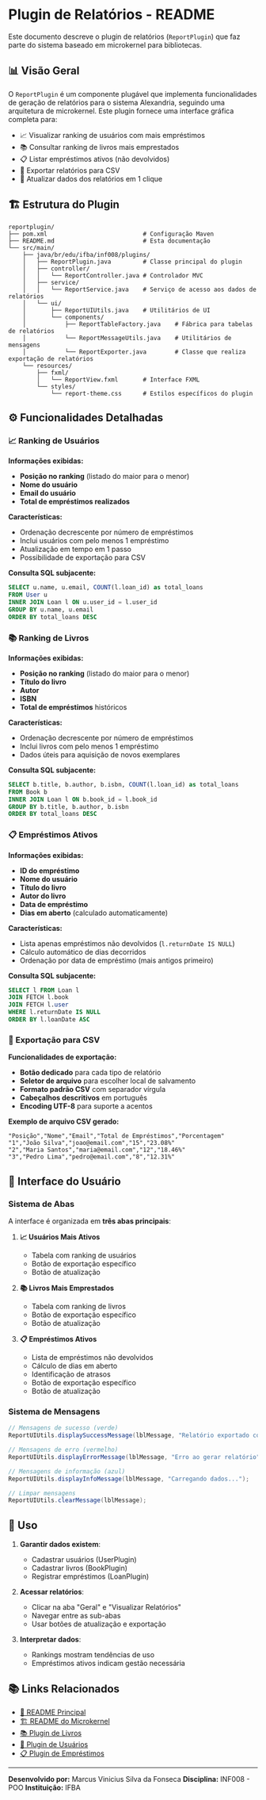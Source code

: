 # Plugin de Relatórios - README

Este documento descreve o plugin de relatórios (`ReportPlugin`) que faz parte do sistema baseado em microkernel para bibliotecas.

## 📊 Visão Geral

O `ReportPlugin` é um componente plugável que implementa funcionalidades de geração de relatórios para o sistema Alexandria, seguindo uma arquitetura de microkernel. Este plugin fornece uma interface gráfica completa para:

- 📈 Visualizar ranking de usuários com mais empréstimos
- 📚 Consultar ranking de livros mais emprestados
- 📋 Listar empréstimos ativos (não devolvidos)
- 💾 Exportar relatórios para CSV
- 🔄 Atualizar dados dos relatórios em 1 clique

## 🏗️ Estrutura do Plugin

```
reportplugin/
├── pom.xml                           # Configuração Maven
├── README.md                         # Esta documentação
└── src/main/
    ├── java/br/edu/ifba/inf008/plugins/
    │   ├── ReportPlugin.java         # Classe principal do plugin
    │   ├── controller/
    │   │   └── ReportController.java # Controlador MVC
    │   ├── service/
    │   │   └── ReportService.java    # Serviço de acesso aos dados de relatórios
    │   └── ui/
    │       ├── ReportUIUtils.java    # Utilitários de UI
    │       └── components/
    │           ├── ReportTableFactory.java    # Fábrica para tabelas de relatórios
    │           └── ReportMessageUtils.java    # Utilitários de mensagens
    │           └── ReportExporter.java        # Classe que realiza exportação de relatórios
    └── resources/
        ├── fxml/
        │   └── ReportView.fxml       # Interface FXML
        └── styles/
            └── report-theme.css      # Estilos específicos do plugin
```

## ⚙️ Funcionalidades Detalhadas

### 📈 Ranking de Usuários

**Informações exibidas:**
- **Posição no ranking** (listado do maior para o menor)
- **Nome do usuário**
- **Email do usuário**
- **Total de empréstimos realizados**

**Características:**
- Ordenação decrescente por número de empréstimos
- Inclui usuários com pelo menos 1 empréstimo
- Atualização em tempo em 1 passo
- Possibilidade de exportação para CSV

**Consulta SQL subjacente:**
```sql
SELECT u.name, u.email, COUNT(l.loan_id) as total_loans
FROM User u 
INNER JOIN Loan l ON u.user_id = l.user_id
GROUP BY u.name, u.email
ORDER BY total_loans DESC
```

### 📚 Ranking de Livros

**Informações exibidas:**
- **Posição no ranking** (listado do maior para o menor)
- **Título do livro**
- **Autor**
- **ISBN**
- **Total de empréstimos** históricos

**Características:**
- Ordenação decrescente por número de empréstimos
- Inclui livros com pelo menos 1 empréstimo
- Dados úteis para aquisição de novos exemplares

**Consulta SQL subjacente:**
```sql
SELECT b.title, b.author, b.isbn, COUNT(l.loan_id) as total_loans
FROM Book b 
INNER JOIN Loan l ON b.book_id = l.book_id
GROUP BY b.title, b.author, b.isbn
ORDER BY total_loans DESC
```

### 📋 Empréstimos Ativos

**Informações exibidas:**
- **ID do empréstimo**
- **Nome do usuário**
- **Título do livro**
- **Autor do livro**
- **Data de empréstimo**
- **Dias em aberto** (calculado automaticamente)

**Características:**
- Lista apenas empréstimos não devolvidos (`l.returnDate IS NULL`)
- Cálculo automático de dias decorridos
- Ordenação por data de empréstimo (mais antigos primeiro)

**Consulta SQL subjacente:**
```sql
SELECT l FROM Loan l
JOIN FETCH l.book
JOIN FETCH l.user
WHERE l.returnDate IS NULL
ORDER BY l.loanDate ASC
```

### 💾 Exportação para CSV

**Funcionalidades de exportação:**
- **Botão dedicado** para cada tipo de relatório
- **Seletor de arquivo** para escolher local de salvamento
- **Formato padrão CSV** com separador vírgula
- **Cabeçalhos descritivos** em português
- **Encoding UTF-8** para suporte a acentos

**Exemplo de arquivo CSV gerado:**
```csv
"Posição","Nome","Email","Total de Empréstimos","Porcentagem"
"1","João Silva","joao@email.com","15","23.08%"
"2","Maria Santos","maria@email.com","12","18.46%"
"3","Pedro Lima","pedro@email.com","8","12.31%"
```

## 🎨 Interface do Usuário

### Sistema de Abas

A interface é organizada em **três abas principais**:

1. **📈 Usuários Mais Ativos**
   - Tabela com ranking de usuários
   - Botão de exportação específico
   - Botão de atualização

2. **📚 Livros Mais Emprestados**
   - Tabela com ranking de livros
   - Botão de exportação específico
   - Botão de atualização

3. **📋 Empréstimos Ativos**
   - Lista de empréstimos não devolvidos
   - Cálculo de dias em aberto
   - Identificação de atrasos
   - Botão de exportação específico
   - Botão de atualização

### Sistema de Mensagens

```java
// Mensagens de sucesso (verde)
ReportUIUtils.displaySuccessMessage(lblMessage, "Relatório exportado com sucesso!");

// Mensagens de erro (vermelho)  
ReportUIUtils.displayErrorMessage(lblMessage, "Erro ao gerar relatório");

// Mensagens de informação (azul)
ReportUIUtils.displayInfoMessage(lblMessage, "Carregando dados...");

// Limpar mensagens
ReportUIUtils.clearMessage(lblMessage);
```

## 🚀 Uso

1. **Garantir dados existem**:
   - Cadastrar usuários (UserPlugin)
   - Cadastrar livros (BookPlugin)  
   - Registrar empréstimos (LoanPlugin)

2. **Acessar relatórios**:
   - Clicar na aba "Geral" e "Visualizar Relatórios"
   - Navegar entre as sub-abas
   - Usar botões de atualização e exportação

3. **Interpretar dados**:
   - Rankings mostram tendências de uso
   - Empréstimos ativos indicam gestão necessária

## 📚 Links Relacionados

- [📖 README Principal](../../../README.md)
- [🏗️ README do Microkernel](../../README.md)
- [📚 Plugin de Livros](../bookplugin/README.md)
- [👥 Plugin de Usuários](../userplugin/README.md)
- [📋 Plugin de Empréstimos](../loanplugin/README.md)

---

**Desenvolvido por:** Marcus Vinicius Silva da Fonseca
**Disciplina:** INF008 - POO
**Instituição:** IFBA
